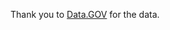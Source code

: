 Thank you to [Data.GOV](https://catalog.data.gov/dataset/lottery-powerball-winning-numbers-beginning-2010) for the data.
